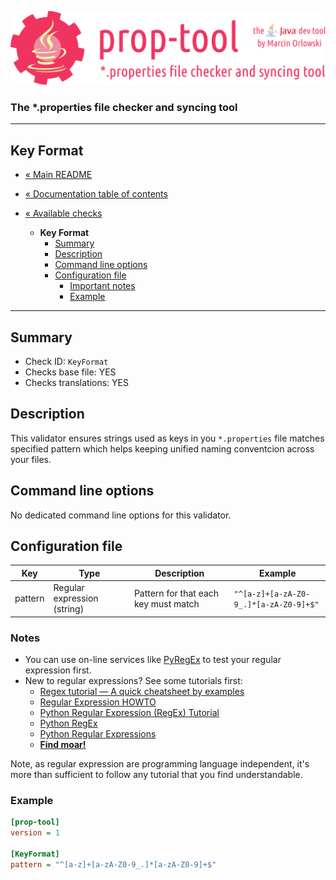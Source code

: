![prop-tool logo](../../artwork/prop-tool-logo.png)

### The *.properties file checker and syncing tool ###

---

## Key Format ##

* [« Main README](../../README.md)
* [« Documentation table of contents](../README.md)


* [« Available checks](README.md)
  * **Key Format**
    * [Summary](#summary)
    * [Description](#description)
    * [Command line options](#command-line-options)
    * [Configuration file](#configuration-file)
      * [Important notes](#notes)
      * [Example](#example)

---

## Summary ##

* Check ID: `KeyFormat`
* Checks base file: YES
* Checks translations: YES

## Description ##

This validator ensures strings used as keys in you `*.properties` file matches specified pattern which helps keeping unified naming
conventcion across your files.

## Command line options ##

No dedicated command line options for this validator.

## Configuration file ##

| Key       | Type      | Description | Example |
|-----------|-----------|-------------|---------|
| pattern   | Regular expression (string) | Pattern for that each key must match | `"^[a-z]+[a-zA-Z0-9_.]*[a-zA-Z0-9]+$"` |

### Notes ###

* You can use on-line services like [PyRegEx](http://www.pyregex.com/) to test your regular expression first.
* New to regular expressions? See some tutorials first:
  * [Regex tutorial — A quick cheatsheet by examples](https://medium.com/factory-mind/regex-tutorial-a-simple-cheatsheet-by-examples-649dc1c3f285)
  * [Regular Expression HOWTO](https://docs.python.org/3/howto/regex.html)
  * [Python Regular Expression (RegEx) Tutorial](https://pythonexamples.org/python-regular-expression-regex-tutorial/)
  * [Python RegEx](https://www.programiz.com/python-programming/regex)
  * [Python Regular Expressions](https://developers.google.com/edu/python/regular-expressions#repetition-examples)
  * **[Find moar!](https://duckduckgo.com/?q=regular+expression+tutorials)**
  
Note, as regular expression are programming language independent, it's more than
sufficient to follow any tutorial that you find understandable.

### Example ###

```ini
[prop-tool]
version = 1

[KeyFormat]
pattern = "^[a-z]+[a-zA-Z0-9_.]*[a-zA-Z0-9]+$"
```
